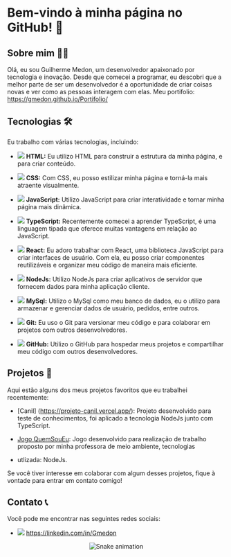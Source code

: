 # Bem-vindo à minha página no GitHub! 🚀

## Sobre mim 👨‍💻

Olá, eu sou Guilherme Medon, um desenvolvedor apaixonado por tecnologia e inovação. Desde que comecei a programar, eu descobri que a melhor parte de ser um desenvolvedor é a oportunidade de criar coisas novas e ver como as pessoas interagem com elas.
Meu portifolio: https://gmedon.github.io/Portifolio/

## Tecnologias 🛠️

Eu trabalho com várias tecnologias, incluindo:

- <img src="https://img.icons8.com/color/48/000000/html-5--v1.png"/> **HTML:** Eu utilizo HTML para construir a estrutura da minha página, e para criar conteúdo.

- <img src="https://img.icons8.com/color/48/000000/css3.png"/> **CSS:** Com CSS, eu posso estilizar minha página e torná-la mais atraente visualmente.

- <img src="https://img.icons8.com/color/48/000000/javascript--v1.png"/> **JavaScript:** Utilizo JavaScript para criar interatividade e tornar minha página mais dinâmica.

- <img src="https://img.icons8.com/color/48/000000/typescript.png"/> **TypeScript:** Recentemente comecei a aprender TypeScript, é uma linguagem tipada que oferece muitas vantagens em relação ao JavaScript.

- <img src="https://img.icons8.com/color/48/000000/react-native.png"/> **React:** Eu adoro trabalhar com React, uma biblioteca JavaScript para criar interfaces de usuário. Com ela, eu posso criar componentes reutilizáveis e organizar meu código de maneira mais eficiente.

- <img src="https://img.icons8.com/color/48/000000/nodejs.png"/> **NodeJs:** Utilizo NodeJs para criar aplicativos de servidor que fornecem dados para minha aplicação cliente.

- <img src="https://img.icons8.com/color/48/000000/mysql-logo.png"/> **MySql:** Utilizo o MySql como meu banco de dados, eu o utilizo para armazenar e gerenciar dados de usuário, pedidos, entre outros.

- <img src="https://img.icons8.com/color/48/000000/git.png"/> **Git:** Eu uso o Git para versionar meu código e para colaborar em projetos com outros desenvolvedores.

- <img src="https://img.icons8.com/color/48/000000/github--v1.png"/> **GitHub:** Utilizo o GitHub para hospedar meus projetos e compartilhar meu código com outros desenvolvedores.

## Projetos 🚧

Aqui estão alguns dos meus projetos favoritos que eu trabalhei recentemente:

- [Canil] (https://projeto-canil.vercel.app/): Projeto desenvolvido para teste de conhecimentos, foi aplicado a tecnologia NodeJs junto com TypeScript.

- [Jogo QuemSouEu](https://jogo-quem-sou-eu.vercel.app/): Jogo desenvolvido para realização de trabalho proposto por minha professora de meio ambiente, tecnologias
- utlizada: NodeJs.


Se você tiver interesse em colaborar com algum desses projetos, fique à vontade para entrar em contato comigo!

## Contato 📞

Você pode me encontrar nas seguintes redes sociais:

- <img src="https://img.icons8.com/color/48/000000/linkedin.png"/> https://linkedin.com/in/Gmedon


<div align="center">

  ![Snake animation](https://github.com/Gmedon/Gmedon/blob/output/github-contribution-grid-snake.svg)

</div>
